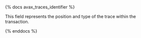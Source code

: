 {% docs avax_traces_identifier %}

This field represents the position and type of the trace within the transaction. 

{% enddocs %}